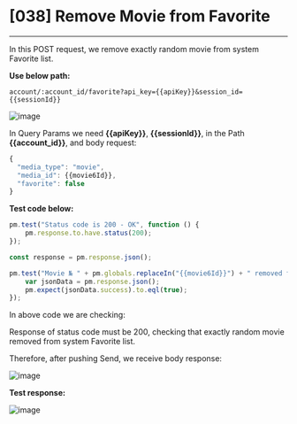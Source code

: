 # [038] Remove Movie from Favorite
___

In this POST request, we remove exactly random movie from system Favorite list.

__Use below path:__
```
account/:account_id/favorite?api_key={{apiKey}}&session_id={{sessionId}}
```
![image](https://user-images.githubusercontent.com/122685448/231298265-ffd5f8ce-1f29-4dc4-9b23-d7d97f382b41.png)

In Query Params we need __{{apiKey}}__, __{{sessionId}}__, in the Path __{{account_id}}__, and body request:
```js {.line-numbers}
{
  "media_type": "movie",
  "media_id": {{movie6Id}},
  "favorite": false
}
```

__Test code below:__
``` js {.line-numbers}
pm.test("Status code is 200 - OK", function () {
    pm.response.to.have.status(200);
});

const response = pm.response.json();

pm.test("Movie № " + pm.globals.replaceIn("{{movie6Id}}") + " removed from Favorie", function () {
    var jsonData = pm.response.json();
    pm.expect(jsonData.success).to.eql(true);
});
```

In above code we are checking:

Response of status code must be 200, checking that exactly random movie removed from system Favorite list.

Therefore, after pushing Send, we receive body response:
 
![image](https://user-images.githubusercontent.com/122685448/231298285-6450ffe8-cb4d-4da4-b7cd-1b51233159c5.png)

__Test response:__

![image](https://user-images.githubusercontent.com/122685448/231298293-20f84aec-386c-44f3-9ef9-ad788ef222c2.png)

